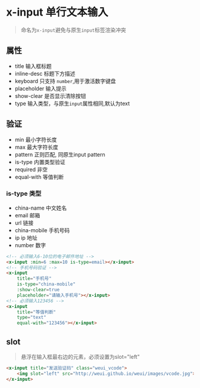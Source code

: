 # x-input 单行文本输入

> 命名为`x-input`避免与原生`input`标签渲染冲突

## 属性
+ title 输入框标题
+ inline-desc 标题下方描述
+ keyboard 只支持 `number`,用于激活数字键盘
+ placeholder 输入提示
+ show-clear 是否显示清除按钮
+ type 输入类型，与原生`input`属性相同,默认为text

## 验证

+ min 最小字符长度
+ max 最大字符长度
+ pattern 正则匹配, 同原生input pattern
+ is-type 内置类型验证
+ required 非空
+ equal-with 等值判断


### is-type 类型
+ china-name 中文姓名
+ email 邮箱
+ url 链接
+ china-mobile 手机号码
+ ip ip 地址
+ number 数字
``` html
<!-- 必须输入6-10位的电子邮件地址 -->
<x-input :min=6 :max=10 is-type=email></x-input>
<!-- 手机号码验证 -->
<x-input 
    title="手机号"
    is-type="china-mobile" 
    :show-clear=true 
    placeholder="请输入手机号"></x-input>
<!-- 必须输入123456 -->
<x-input
    title="等值判断"
    type="text"
    equal-with="123456"></x-input>
```

## slot

> 悬浮在输入框最右边的元素，必须设置为slot="left"

``` html
<x-input title="发送验证码" class="weui_vcode">
    <img slot="left" src="http://weui.github.io/weui/images/vcode.jpg">
</x-input>
```
